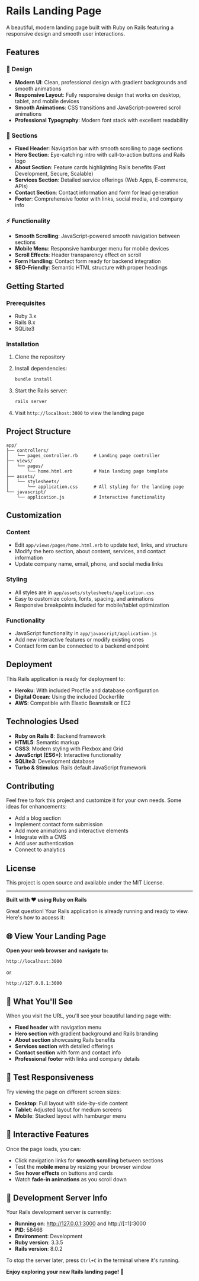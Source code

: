 # Rails Landing Page

A beautiful, modern landing page built with Ruby on Rails featuring a responsive design and smooth user interactions.

## Features

### 🎨 Design
- **Modern UI**: Clean, professional design with gradient backgrounds and smooth animations
- **Responsive Layout**: Fully responsive design that works on desktop, tablet, and mobile devices
- **Smooth Animations**: CSS transitions and JavaScript-powered scroll animations
- **Professional Typography**: Modern font stack with excellent readability

### 📱 Sections
- **Fixed Header**: Navigation bar with smooth scrolling to page sections
- **Hero Section**: Eye-catching intro with call-to-action buttons and Rails logo
- **About Section**: Feature cards highlighting Rails benefits (Fast Development, Secure, Scalable)
- **Services Section**: Detailed service offerings (Web Apps, E-commerce, APIs)
- **Contact Section**: Contact information and form for lead generation
- **Footer**: Comprehensive footer with links, social media, and company info

### ⚡ Functionality
- **Smooth Scrolling**: JavaScript-powered smooth navigation between sections
- **Mobile Menu**: Responsive hamburger menu for mobile devices
- **Scroll Effects**: Header transparency effect on scroll
- **Form Handling**: Contact form ready for backend integration
- **SEO-Friendly**: Semantic HTML structure with proper headings

## Getting Started

### Prerequisites
- Ruby 3.x
- Rails 8.x
- SQLite3

### Installation

1. Clone the repository
2. Install dependencies:
   ```bash
   bundle install
   ```

3. Start the Rails server:
   ```bash
   rails server
   ```

4. Visit `http://localhost:3000` to view the landing page

## Project Structure

```
app/
├── controllers/
│   └── pages_controller.rb      # Landing page controller
├── views/
│   └── pages/
│       └── home.html.erb        # Main landing page template
├── assets/
│   └── stylesheets/
│       └── application.css      # All styling for the landing page
└── javascript/
    └── application.js           # Interactive functionality
```

## Customization

### Content
- Edit `app/views/pages/home.html.erb` to update text, links, and structure
- Modify the hero section, about content, services, and contact information
- Update company name, email, phone, and social media links

### Styling
- All styles are in `app/assets/stylesheets/application.css`
- Easy to customize colors, fonts, spacing, and animations
- Responsive breakpoints included for mobile/tablet optimization

### Functionality
- JavaScript functionality in `app/javascript/application.js`
- Add new interactive features or modify existing ones
- Contact form can be connected to a backend endpoint

## Deployment

This Rails application is ready for deployment to:
- **Heroku**: With included Procfile and database configuration
- **Digital Ocean**: Using the included Dockerfile
- **AWS**: Compatible with Elastic Beanstalk or EC2

## Technologies Used

- **Ruby on Rails 8**: Backend framework
- **HTML5**: Semantic markup
- **CSS3**: Modern styling with Flexbox and Grid
- **JavaScript (ES6+)**: Interactive functionality
- **SQLite3**: Development database
- **Turbo & Stimulus**: Rails default JavaScript framework

## Contributing

Feel free to fork this project and customize it for your own needs. Some ideas for enhancements:

- Add a blog section
- Implement contact form submission
- Add more animations and interactive elements
- Integrate with a CMS
- Add user authentication
- Connect to analytics

## License

This project is open source and available under the MIT License.

---

**Built with ❤️ using Ruby on Rails**

Great question! Your Rails application is already running and ready to view. Here's how to access it:

## 🌐 View Your Landing Page

**Open your web browser and navigate to:**

```
http://localhost:3000
```

or 

```
http://127.0.0.1:3000
```

## 🚀 What You'll See

When you visit the URL, you'll see your beautiful landing page with:

- **Fixed header** with navigation menu
- **Hero section** with gradient background and Rails branding
- **About section** showcasing Rails benefits
- **Services section** with detailed offerings
- **Contact section** with form and contact info
- **Professional footer** with links and company details

## 📱 Test Responsiveness

Try viewing the page on different screen sizes:
- **Desktop**: Full layout with side-by-side content
- **Tablet**: Adjusted layout for medium screens
- **Mobile**: Stacked layout with hamburger menu

## 🎯 Interactive Features

Once the page loads, you can:
- Click navigation links for **smooth scrolling** between sections
- Test the **mobile menu** by resizing your browser window
- See **hover effects** on buttons and cards
- Watch **fade-in animations** as you scroll down

## 🔧 Development Server Info

Your Rails development server is currently:
- **Running on**: http://127.0.0.1:3000 and http://[::1]:3000
- **PID**: 58466
- **Environment**: Development
- **Ruby version**: 3.3.5
- **Rails version**: 8.0.2

To stop the server later, press `Ctrl+C` in the terminal where it's running.

**Enjoy exploring your new Rails landing page!** 🎉
